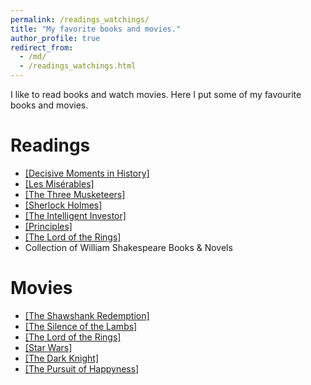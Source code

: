 ```yaml
---
permalink: /readings_watchings/
title: "My favorite books and movies."
author_profile: true
redirect_from: 
  - /md/
  - /readings_watchings.html
---
```


I like to read books and watch movies. Here I put some of my favourite books and movies.

Readings
======
* [[Decisive Moments in History]](https://en.wikipedia.org/wiki/Decisive_Moments_in_History)
* [[Les Misérables]](https://en.wikipedia.org/wiki/Les_Mis%C3%A9rables)
* [[The Three Musketeers]](https://en.wikipedia.org/wiki/The_Three_Musketeers)
* [[Sherlock Holmes]](https://en.wikipedia.org/wiki/Sherlock_Holmes)
* [[The Intelligent Investor]](https://en.wikipedia.org/wiki/The_Intelligent_Investor)
* [[Principles]](https://en.wikipedia.org/wiki/Principles_(book))
* [[The Lord of the Rings]](https://en.wikipedia.org/wiki/The_Lord_of_the_Rings)
* Collection of William Shakespeare Books & Novels

Movies
======
* [[The Shawshank Redemption]](https://en.wikipedia.org/wiki/The_Shawshank_Redemption)
* [[The Silence of the Lambs]](https://en.wikipedia.org/wiki/The_Silence_of_the_Lambs_(film))
* [[The Lord of the Rings]](https://en.wikipedia.org/wiki/The_Lord_of_the_Rings_(film_series))
* [[Star Wars]](https://en.wikipedia.org/wiki/Star_Wars)
* [[The Dark Knight]](https://www.imdb.com/title/tt0468569/)
* [[The Pursuit of Happyness]](https://www.imdb.com/title/tt0454921/)
